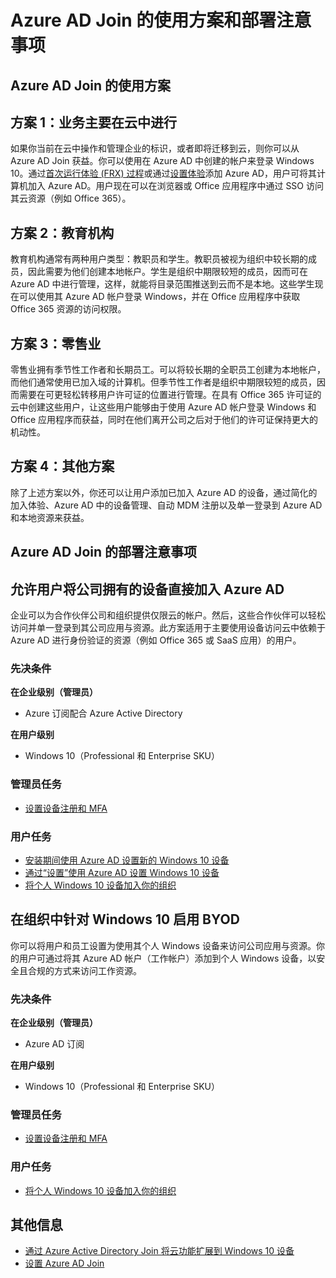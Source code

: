 <properties 
	pageTitle="Azure AD Join 的使用方案和部署注意事项 | Microsoft Azure" 
	description="本主题说明管理员如何为其最终用户（员工、学生或其他用户）设置 Azure AD Join。" 
	services="active-directory" 
	documentationCenter="" 
	authors="femila" 
	manager="stevenpo" 
	editor=""/>

<tags 
	ms.service="active-directory" 
	ms.date="08/02/2015" 
	wacn=""/>

# Azure AD Join 的使用方案和部署注意事项 

## Azure AD Join 的使用方案
方案 1：业务主要在云中进行
--------------------------------------------------------
如果你当前在云中操作和管理企业的标识，或者即将迁移到云，则你可以从 Azure AD Join 获益。你可以使用在 Azure AD 中创建的帐户来登录 Windows 10。通过[首次运行体验 (FRX) 过程](active-directory-azureadjoin-user-frx.md)或通过[设置体验](active-directory-azureadjoin-user-upgrade.md)添加 Azure AD，用户可将其计算机加入 Azure AD。用户现在可以在浏览器或 Office 应用程序中通过 SSO 访问其云资源（例如 Office 365）。

方案 2：教育机构
---------------------------------------------------------------------------------- 
教育机构通常有两种用户类型：教职员和学生。教职员被视为组织中较长期的成员，因此需要为他们创建本地帐户。学生是组织中期限较短的成员，因而可在 Azure AD 中进行管理，这样，就能将目录范围推送到云而不是本地。这些学生现在可以使用其 Azure AD 帐户登录 Windows，并在 Office 应用程序中获取 Office 365 资源的访问权限。

方案 3：零售业
---------------------------------------------------------------------------------------
零售业拥有季节性工作者和长期员工。可以将较长期的全职员工创建为本地帐户，而他们通常使用已加入域的计算机。但季节性工作者是组织中期限较短的成员，因而需要在可更轻松转移用户许可证的位置进行管理。在具有 Office 365 许可证的云中创建这些用户，让这些用户能够由于使用 Azure AD 帐户登录 Windows 和 Office 应用程序而获益，同时在他们离开公司之后对于他们的许可证保持更大的机动性。

方案 4：其他方案
------------------------------------------------------------------------------------------
除了上述方案以外，你还可以让用户添加已加入 Azure AD 的设备，通过简化的加入体验、Azure AD 中的设备管理、自动 MDM 注册以及单一登录到 Azure AD 和本地资源来获益。


## Azure AD Join 的部署注意事项

允许用户将公司拥有的设备直接加入 Azure AD
-----------------------------------------------------------------------------------------

企业可以为合作伙伴公司和组织提供仅限云的帐户。然后，这些合作伙伴可以轻松访问并单一登录到其公司应用与资源。此方案适用于主要使用设备访问云中依赖于 Azure AD 进行身份验证的资源（例如 Office 365 或 SaaS 应用）的用户。

### 先决条件
**在企业级别（管理员）**

*	Azure 订阅配合 Azure Active Directory  

**在用户级别**

*	Windows 10（Professional 和 Enterprise SKU）

### 管理员任务
* [设置设备注册和 MFA](active-directory-azureadjoin-setup.md)

### 用户任务
* [安装期间使用 Azure AD 设置新的 Windows 10 设备](active-directory-azureadjoin-user-frx.md)
* [通过“设置”使用 Azure AD 设置 Windows 10 设备](active-directory-azureadjoin-user-upgrade.md)
* [将个人 Windows 10 设备加入你的组织](active-directory-azureadjoin-personal-device.md)
  


## 在组织中针对 Windows 10 启用 BYOD
你可以将用户和员工设置为使用其个人 Windows 设备来访问公司应用与资源。你的用户可通过将其 Azure AD 帐户（工作帐户）添加到个人 Windows 设备，以安全且合规的方式来访问工作资源。

### 先决条件
**在企业级别（管理员）**

*	Azure AD 订阅

**在用户级别**

*	Windows 10（Professional 和 Enterprise SKU）


### 管理员任务

* [设置设备注册和 MFA](active-directory-azureadjoin-setup)

### 用户任务
* [将个人 Windows 10 设备加入你的组织](active-directory-azureadjoin-personal-device)


## 其他信息
* [通过 Azure Active Directory Join 将云功能扩展到 Windows 10 设备](active-directory-azureadjoin-user-upgrade)
* [设置 Azure AD Join](active-directory-azureadjoin-setup)

<!---HONumber=79-->